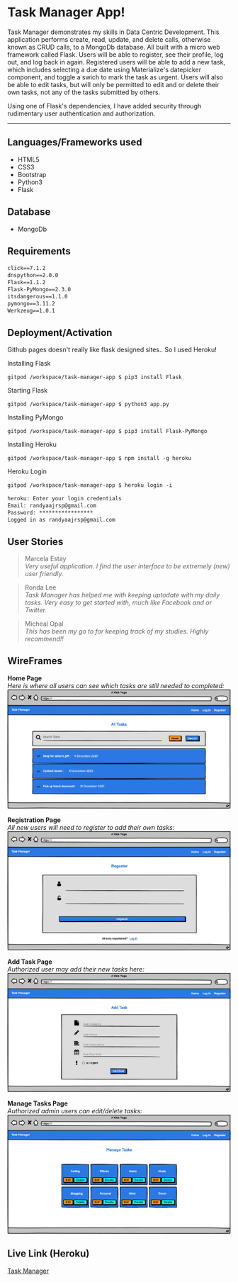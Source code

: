 # Task Manager App!

Task Manager demonstrates my skills in Data Centric Development. This application performs create, read, update, and delete calls, otherwise known as CRUD calls, to a MongoDb database.
All built with a micro web framework called Flask. Users will be able to register, see their profile, log out, and log back in again. Registered users will be able to add a new task, 
which includes selecting a due date using Materialize's datepicker component, and toggle a swich to mark the task as urgent. Users will also be able to edit tasks, but will only be permitted 
to edit and or delete their own tasks, not any of the tasks submitted by others.

Using one of Flask's dependencies, I have added security through rudimentary user authentication and authorization.

------
## Languages/Frameworks used
- HTML5
- CSS3
- Bootstrap
- Python3
- Flask

## Database
- MongoDb

## Requirements
```
click==7.1.2
dnspython==2.0.0
Flask==1.1.2
Flask-PyMongo==2.3.0
itsdangerous==1.1.0
pymongo==3.11.2
Werkzeug==1.0.1
```

## Deployment/Activation
Github pages doesn't really like flask designed sites.. So I used Heroku!

Installing Flask
```
gitpod /workspace/task-manager-app $ pip3 install Flask
```
Starting Flask
```
gitpod /workspace/task-manager-app $ python3 app.py
```
Installing PyMongo
```
gitpod /workspace/task-manager-app $ pip3 install Flask-PyMongo
```
Installing Heroku
```
gitpod /workspace/task-manager-app $ npm install -g heroku
```
Heroku Login
```
gitpod /workspace/task-manager-app $ heroku login -i
```
```
heroku: Enter your login credentials
Email: randyaajrsp@gmail.com
Password: *****************
Logged in as randyaajrsp@gmail.com
```

## User Stories
> Marcela Estay<br>
> *Very useful application. I find the user interface to be extremely (new) user friendly.*

> Ronda Lee<br>
> *Task Manager has helped me with keeping uptodate with my daily tasks. Very easy to get started with, much like Facebook and or Twitter.* 

> Micheal Opal<br>
> *This has been my go to for keeping track of my studies. Highly recommend!!* 


## WireFrames
**Home Page** <br>
*Here is where all users can see which tasks are still needed to completed:*
![Home Page](static/img/1.png) <br>

**Registration Page** <br>
*All new users will need to register to add their own tasks:*
![alt text](static/img/2.png) <br>

**Add Task Page** <br>
*Authorized user may add their new tasks here:*
![alt text](static/img/3.png) <br>

**Manage Tasks Page** <br>
*Authorized admin users can edit/delete tasks:*
![alt text](static/img/4.png) <br>

## Live Link (Heroku)
[Task Manager](https://task-manager-randy.herokuapp.com/get_tasks)